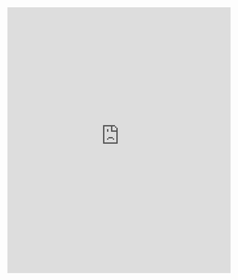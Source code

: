 <iframe src="https://9edb-123-193-81-85.ngrok-free.app/query?poem=jiazi" width=100% height=600px style="border:none;" ></iframe>
